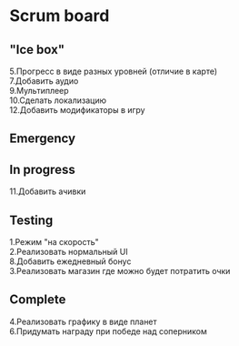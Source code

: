 # Scrum board

"Ice box"
---------------------
5.Прогресс в виде разных уровней (отличие в карте)  
7.Добавить аудио  
9.Мультиплеер  
10.Сделать локализацию  
12.Добавить модификаторы в игру

Emergency
---------------------

In progress
---------------------

11.Добавить ачивки  

Testing
---------------------
1.Режим "на скорость"  
2.Реализовать нормальный UI  
8.Добавить ежедневный бонус  
3.Реализовать магазин где можно будет потратить очки   

Complete
---------------------
4.Реализовать графику в виде планет  
6.Придумать награду при победе над соперником  
